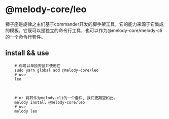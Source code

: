 
# @melody-core/leo

狮子座是旋律之主们基于commander开发的脚手架工具，它的能力来源于它集成的模板。它既可以是独立的命令行工具，也可以作为@melody-core/melody-cli的一个命令行套件。


## install && use

```shell
    # 你可以单独安装并使用它
    sudo yarn global add @melody-core/leo
    # use
    leo



    # or 将其作为melody-cli的一个套件, 我们更期望如此。
    melody install @melody-core/leo
    # use
    melody leo
```


